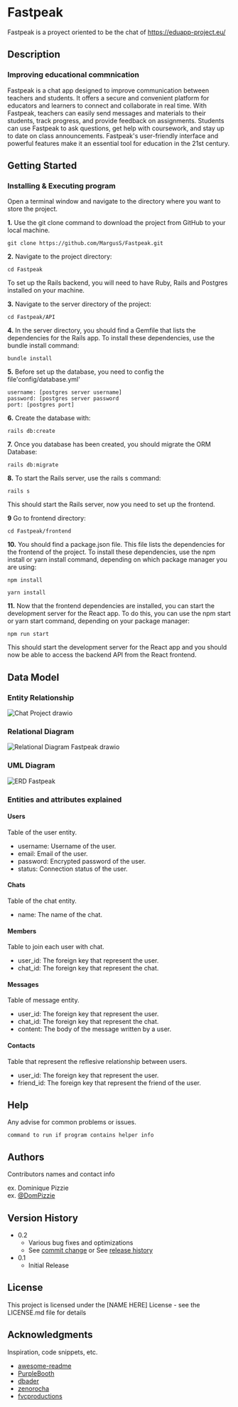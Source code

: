 # Fastpeak

Fastpeak is a proyect oriented to be the chat of https://eduapp-project.eu/ 

## Description

### Improving educational commnication

Fastpeak is a chat app designed to improve communication between teachers and students. It offers a secure and convenient platform for educators and learners to connect and collaborate in real time. With Fastpeak, teachers can easily send messages and materials to their students, track progress, and provide feedback on assignments. Students can use Fastpeak to ask questions, get help with coursework, and stay up to date on class announcements. Fastpeak's user-friendly interface and powerful features make it an essential tool for education in the 21st century.

## Getting Started

### Installing & Executing program

Open a terminal window and navigate to the directory where you want to store the project.

**1.** Use the git clone command to download the project from GitHub to your local machine.

```
git clone https://github.com/MargusS/Fastpeak.git
```

**2.** Navigate to the project directory:

```
cd Fastpeak 
```

To set up the Rails backend, you will need to have Ruby, Rails and Postgres installed on your machine. 

 **3.** Navigate to the server directory of the project:

```
cd Fastpeak/API
```

 **4.** In the server directory, you should find a Gemfile that lists the dependencies for the Rails app. To install these dependencies, use the bundle install command:

```
bundle install
```
 **5.** Before set up the database, you need to config the file'config/database.yml'

```
username: [postgres server username]
password: [postgres server password
port: [postgres port]
```

 **6.** Create the database with: 

```
rails db:create
```

  **7.** Once you database has been created, you should migrate the ORM Database:

```
rails db:migrate
```

 **8.** To start the Rails server, use the rails s command:

```
rails s
```

This should start the Rails server, now you need to set up the frontend.

  **9** Go to frontend directory:

```
cd Fastpeak/frontend 
```

  **10.** You should find a package.json file. This file lists the dependencies for the frontend of the project. To install these dependencies, use the npm install or yarn install command, depending on which package manager you are using:

```
npm install 
```
```
yarn install 
```

  **11.** Now that the frontend dependencies are installed, you can start the development server for the React app. To do this, you can use the npm start or yarn start command, depending on your package manager:

```
npm run start
```

This should start the development server for the React app and you should now be able to access the backend API from the React frontend.


## Data Model

### Entity Relationship 
![Chat Project drawio](https://user-images.githubusercontent.com/83511656/208487216-a545c6c7-28c5-49af-986b-b9afe846849e.png)

### Relational Diagram
![Relational Diagram Fastpeak drawio](https://user-images.githubusercontent.com/83511656/208489868-d19eb849-f1fe-40df-b30e-cc33225e3fdd.png)

### UML Diagram
![ERD Fastpeak](https://user-images.githubusercontent.com/83511656/208486834-5f31642d-6a56-4566-b1a0-8a3464442251.PNG)

### Entities and attributes explained

#### Users

Table of the user entity.

* username: Username of the user.
* email: Email of the user.
* password: Encrypted password of the user.
* status: Connection status of the user.

#### Chats

Table of the chat entity.

* name: The name of the chat.

#### Members

Table to join each user with chat.

* user_id: The foreign key that represent the user.
* chat_id: The foreign key that represent the chat.

#### Messages

Table of message entity.

* user_id: The foreign key that represent the user.
* chat_id: The foreign key that represent the chat.
* content:  The body of the message written by a user.

#### Contacts

Table that represent the reflesive relationship between users.

* user_id: The foreign key that represent the user.
* friend_id: The foreign key that represent the friend of the user.





## Help

Any advise for common problems or issues.
```
command to run if program contains helper info
```

## Authors

Contributors names and contact info

ex. Dominique Pizzie  
ex. [@DomPizzie](https://twitter.com/dompizzie)

## Version History

* 0.2
    * Various bug fixes and optimizations
    * See [commit change]() or See [release history]()
* 0.1
    * Initial Release

## License

This project is licensed under the [NAME HERE] License - see the LICENSE.md file for details

## Acknowledgments

Inspiration, code snippets, etc.
* [awesome-readme](https://github.com/matiassingers/awesome-readme)
* [PurpleBooth](https://gist.github.com/PurpleBooth/109311bb0361f32d87a2)
* [dbader](https://github.com/dbader/readme-template)
* [zenorocha](https://gist.github.com/zenorocha/4526327)
* [fvcproductions](https://gist.github.com/fvcproductions/1bfc2d4aecb01a834b46)
